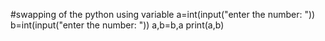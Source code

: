 #swapping of the python using variable 
a=int(input("enter the number: "))
b=int(input("enter the number: "))
a,b=b,a
print(a,b)

